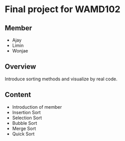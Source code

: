 # Final project for WAMD102
## Member
- Ajay
- Limin
- Wonjae

## Overview
Introduce sorting methods and visualize by real code.

## Content
- Introduction of member
- Insertion Sort
- Selection Sort
- Bubble Sort
- Merge Sort
- Quick Sort

